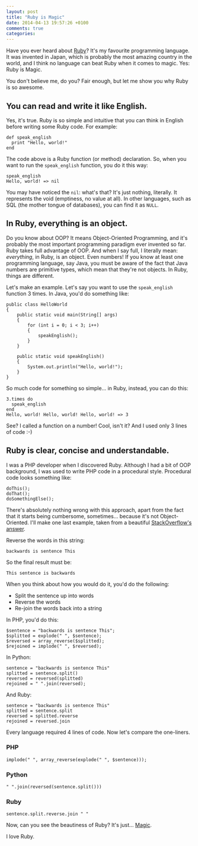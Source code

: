 ```yaml
---
layout: post
title: "Ruby is Magic"
date: 2014-04-13 19:57:26 +0100
comments: true
categories: 
---
```

Have you ever heard about [Ruby](http://ruby-lang.org/)? It's my favourite programming language. It was invented in Japan, which is probably the most amazing country in the world, and I think no language can beat Ruby when it comes to magic. Yes: Ruby is Magic.

You don't believe me, do you? Fair enough, but let me show you why Ruby is so awesome.

## You can read and write it like English.

Yes, it's true. Ruby is so simple and intuitive that you can think in English before writing some Ruby code. For example:

    def speak_english
      print "Hello, world!"
    end

The code above is a Ruby function (or method) declaration. So, when you want to run the `speak_english` function, you do it this way:

    speak_english
    Hello, world! => nil

You may have noticed the `nil`: what's that? It's just nothing, literally. It represents the void (emptiness, no value at all). In other languages, such as SQL (the mother tongue of databases), you can find it as `NULL`.

## In Ruby, everything is an object.

Do you know about OOP? It means Object-Oriented Programming, and it's probably the most important programming paradigm ever invented so far. Ruby takes full advantage of OOP. And when I say full, I literally mean: *everything*, in Ruby, is an object. Even numbers! If you know at least one programming language, say Java, you must be aware of the fact that Java numbers are primitive types, which mean that they're not objects. In Ruby, things are different.

Let's make an example. Let's say you want to use the `speak_english` function 3 times. In Java, you'd do something like:

    public class HelloWorld
    {
        public static void main(String[] args)
        {
            for (int i = 0; i < 3; i++)
            {
                speakEnglish();
            }
        }

        public static void speakEnglish()
        {
            System.out.println("Hello, world!");
        }
    }

So much code for something so simple... in Ruby, instead, you can do this:

    3.times do
      speak_english
    end
    Hello, world! Hello, world! Hello, world! => 3

See? I called a function on a number! Cool, isn't it? And I used only 3 lines of code :-)

## Ruby is clear, concise and understandable.

I was a PHP developer when I discovered Ruby. Although I had a bit of OOP background, I was used to write PHP code in a procedural style. Procedural code looks something like:

    doThis();
    doThat();
    doSomethingElse();

There's absolutely nothing wrong with this approach, apart from the fact that it starts being cumbersome, sometimes... because it's not Object-Oriented. I'll make one last example, taken from a beautiful [StackOverflow's answer](https://stackoverflow.com/questions/1113611/what-does-ruby-have-that-python-doesnt-and-vice-versa#answer-4102608).

Reverse the words in this string:

    backwards is sentence This

So the final result must be:

    This sentence is backwards

When you think about how you would do it, you'd do the following:

- Split the sentence up into words
- Reverse the words
- Re-join the words back into a string

In PHP, you'd do this:

    $sentence = "backwards is sentence This";
    $splitted = explode(" ", $sentence);
    $reversed = array_reverse($splitted);
    $rejoined = implode(" ", $reversed);

In Python:

    sentence = "backwards is sentence This"
    splitted = sentence.split()
    reversed = reversed(splitted)
    rejoined = " ".join(reversed);

And Ruby:

    sentence = "backwards is sentence This"
    splitted = sentence.split
    reversed = splitted.reverse
    rejoined = reversed.join

Every language required 4 lines of code. Now let's compare the one-liners.

### PHP

    implode(" ", array_reverse(explode(" ", $sentence)));

### Python

    " ".join(reversed(sentence.split()))

### Ruby

    sentence.split.reverse.join " "

Now, can you see the beautiness of Ruby? It's just... [Magic](https://www.youtube.com/watch?v=UzH0o3X0oB0).

I love Ruby.
